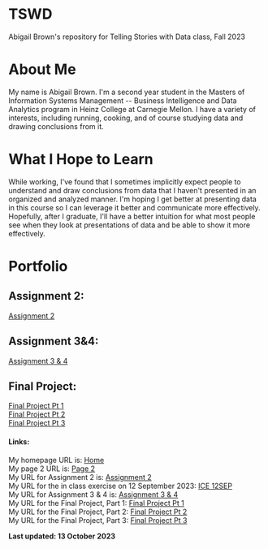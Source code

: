 # TSWD
Abigail Brown's repository for Telling Stories with Data class, Fall 2023

# About Me
My name is Abigail Brown. I'm a second year student in the Masters of Information Systems Management -- Business Intelligence and Data Analytics program in Heinz College at Carnegie Mellon. I have a variety of interests, including running, cooking, and of course studying data and drawing conclusions from it.

# What I Hope to Learn
While working, I've found that I sometimes implicitly expect people to understand and draw conclusions from data that I haven't presented in an organized and analyzed manner. I'm hoping I get better at presenting data in this course so I can leverage it better and communicate more effectively. Hopefully, after I graduate, I'll have a better intuition for what most people see when they look at presentations of data and be able to show it more effectively.

# Portfolio

## Assignment 2:
[Assignment 2](https://abiabrown.github.io/TSWD/Assignment2)   

## Assignment 3&4:
[Assignment 3 & 4](https://abiabrown.github.io/TSWD/Assignment_3&4) 

## Final Project:
[Final Project Pt 1](https://abiabrown.github.io/TSWD/Final_Project_Pt1)   
[Final Project Pt 2](https://abiabrown.github.io/TSWD/Final_Project_Pt2)   
[Final Project Pt 3](https://abiabrown.github.io/TSWD/Final_Project_Pt3)

#### Links:
My homepage URL is: [Home](https://abiabrown.github.io/TSWD/)  
My page 2 URL is: [Page 2](https://abiabrown.github.io/TSWD/page2)   
My URL for Assignment 2 is: [Assignment 2](https://abiabrown.github.io/TSWD/Assignment2)   
My URL for the in class exercise on 12 September 2023: [ICE 12SEP](https://abiabrown.github.io/TSWD/In-Class_9-12)   
My URL for Assignment 3 & 4 is: [Assignment 3 & 4](https://abiabrown.github.io/TSWD/Assignment_3&4)   
My URL for the Final Project, Part 1: [Final Project Pt 1](https://abiabrown.github.io/TSWD/Final_Project_Pt1)    
My URL for the Final Project, Part 2: [Final Project Pt 2](https://abiabrown.github.io/TSWD/Final_Project_Pt2)    
My URL for the Final Project, Part 3: [Final Project Pt 3](https://abiabrown.github.io/TSWD/Final_Project_Pt3)   

**Last updated: 13 October 2023**

